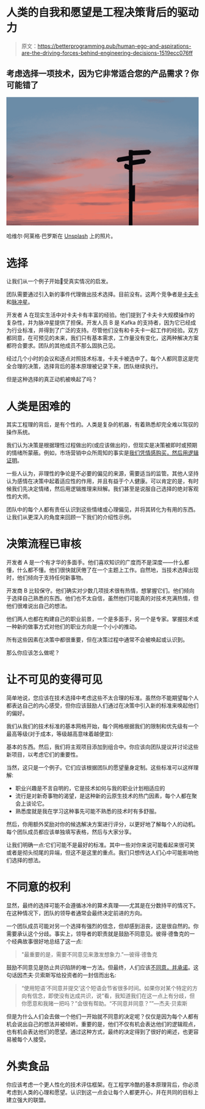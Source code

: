 # 人类的自我和愿望是工程决策背后的驱动力

> 原文：<https://betterprogramming.pub/human-ego-and-aspirations-are-the-driving-forces-behind-engineering-decisions-1519ecc076ff>

## 考虑选择一项技术，因为它非常适合您的产品需求？你可能错了

![](img/b2d454ff839433c739bcc727c0c32c66.png)

哈维尔·阿莱格·巴罗斯在 [Unsplash](https://unsplash.com?utm_source=medium&utm_medium=referral) 上的照片。

# 选择

让我们从一个例子开始👀受真实情况的启发。

团队需要通过引入新的事件代理做出技术选择。目前没有。这两个竞争者是[卡夫卡](https://kafka.apache.org/)和[脉冲星](https://pulsar.apache.org/)。

开发者 A 在现实生活中对卡夫卡有丰富的经验。他们提到了卡夫卡大规模操作的复杂性，并为脉冲星提供了担保。开发人员 B 是 Kafka 的支持者，因为它已经成为行业标准，并得到了广泛的支持。尽管他们没有和卡夫卡一起工作的经验。双方都同意，在可预见的未来，我们只有基本需求，工作量没有变化，这两种解决方案都符合要求。团队的其他成员不那么固执己见。

经过几个小时的会议和逐点对照技术标准，卡夫卡被选中了。每个人都同意这是完全合理的决策，选择背后的基本原理被记录下来，团队继续执行。

但是这种选择的真正动机被唤起了吗？

# 人类是困难的

其实工程理的背后，是有个性的。人类是复杂的机器，有着熟悉却完全难以驾驭的操作系统。

我们认为决策是根据理性过程做出的(或应该做出的)，但现实是决策被即时或预期的情绪所蒙蔽。例如，市场营销中众所周知的事实是[我们凭情感购买，然后用逻辑证明](https://customerthink.com/neuroscience-confirms-we-buy-on-emotion-justify-with-logic-yet-we-sell-to-mr-rational-ignore-mr-intuitive/)。

一些人认为，非理性的争论是不必要的偏见的来源，需要适当的监管。其他人坚持认为感情在决策中起着适应性的作用，并且有益于个人健康。可以肯定的是，有时候我们先决定情绪，然后用逻辑推理来辩解。我们甚至是说服自己选择的绝对客观性的大师。

团队中的每个人都有责任认识到这些情绪或心理偏见，并将其转化为有用的东西。让我们从更深入的角度来回顾一下我们的介绍性示例。

# 决策流程已审核

开发者 A 是一个有才华的多面手。他们喜欢知识的广度而不是深度——什么都懂，什么都不懂。他们很快就厌倦了在一个主题上工作。自然地，当技术选择出现时，他们倾向于支持任何新事物。

开发商 B 比较保守。他们确实对少数几项技术很有热情，想掌握它们。他们倾向于选择自己熟悉的东西。他们也不太自信，虽然他们可能真的对技术充满热情，但他们很难说出自己的想法。

他们两人也都在构建自己的职业前景，一个是多面手，另一个是专家。掌握技术或一种新的做事方式对他们的职业方向是一个小小的推动。

所有这些因素在决策中都很重要，但在决策过程中通常不会被唤起或认识到。

那么你应该怎么做呢？

# 让不可见的变得可见

简单地说，您应该在技术选择中考虑这些不太合理的标准。虽然你不能期望每个人都表达自己的内心感受，但你应该鼓励人们通过在决策中引入新的标准来唤起他们的偏好。

我们从我们的技术标准的基本网格开始，每个网格根据我们的限制和优先级有一个最高等级(对于成本，等级越高意味着越便宜):

基本的东西。然后，我们将主观项目添加到组合中。你应该向团队提议并讨论这些新项目，以考虑它们的重要性。

当然，这只是一个例子。它们应该根据团队的愿望量身定制。这些标准可以这样理解:

*   职业兴趣是不言自明的，它是技术如何与我的职业计划相适应的
*   流行是对新奇事物的渴望，是这种新的云原生技术的热门因素，每个人都在聚会上谈论它。
*   熟悉度就是我在学习这种事先可能不熟悉的技术时有多舒服。

然后，你用额外奖励对你的候选解决方案进行评分，以更好地了解每个人的动机。每个团队成员都应该单独填写表格，然后与大家分享。

让我们明确一点:它们可能不是最好的标准。其中一些对你来说可能看起来很可笑或者是彻头彻尾的异端，但这不是这里的重点。我们只想传达人们心中可能影响他们选择的想法。

# 不同意的权利

显然，最终的选择可能不会遵循冰冷的算术真理——尤其是在分数持平的情况下。在这种情况下，团队的领导者通常会最终决定前进的方向。

一个团队成员可能对另一个选择有强烈的信念，但却感到沮丧，这是很自然的。你需要承认这个分歧。事实上，领导者的职责就是鼓励不同意见。彼得·德鲁克的一个经典故事很好地总结了这一点:

> "最重要的是，需要不同意见来激发想象力."—彼得·德鲁克

鼓励不同意见是防止共识陷阱的唯一方法。但最终，人们应该[不同意，并承诺](https://en.wikipedia.org/wiki/Disagree_and_commit)。这句话因杰夫·贝索斯写给投资者的一封信而出名:

> “使用短语‘不同意并提交’这个短语会节省很多时间。如果你对某个特定的方向有信念，即使没有达成共识，说“看，我知道我们在这一点上有分歧，但你愿意和我赌一把吗？”会很有帮助。“不同意并同意？””—杰夫·贝索斯

但是为什么人们会去做一个他们一开始就不同意的决定呢？仅仅是因为每个人都有机会说出自己的想法并被倾听。重要的是，他们不仅有机会表达他们的逻辑观点，也有机会表达他们的愿望。通过这种方式，最终的决定得到了很好的阐述，也更容易被每个人接受。

# 外卖食品

你应该考虑一个更人性化的技术评估框架。在工程学冷酷的基本原理背后，你必须考虑到人类的心理和愿望。认识到这一点会让每个人都更开心，并在共同的目标上建立强大的联盟。